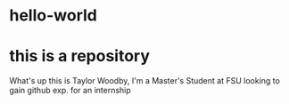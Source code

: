 # hello-world
# this is a repository
What's up this is Taylor Woodby, I'm a Master's Student at FSU looking to gain github exp. for an internship
